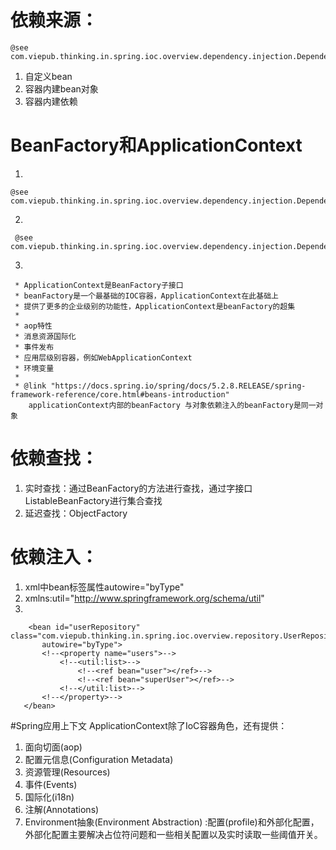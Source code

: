 # 依赖来源： 
    @see com.viepub.thinking.in.spring.ioc.overview.dependency.injection.DependencyInjectionDemo#summary2
1. 自定义bean
2. 容器内建bean对象
3. 容器内建依赖

# BeanFactory和ApplicationContext
1. 


    @see com.viepub.thinking.in.spring.ioc.overview.dependency.injection.DependencyInjectionDemo#summary3
2. 

     
     @see com.viepub.thinking.in.spring.ioc.overview.dependency.injection.DependencyInjectionDemo#summary3
3.   

     
     * ApplicationContext是BeanFactory子接口
     * beanFactory是一个最基础的IOC容器，ApplicationContext在此基础上
     * 提供了更多的企业级别的功能性，ApplicationContext是beanFactory的超集
     *
     * aop特性
     * 消息资源国际化
     * 事件发布
     * 应用层级别容器，例如WebApplicationContext
     * 环境变量
     *
     * @link "https://docs.spring.io/spring/docs/5.2.8.RELEASE/spring-framework-reference/core.html#beans-introduction"
        applicationContext内部的beanFactory 与对象依赖注入的beanFactory是同一对象

# 依赖查找：

1. 实时查找：通过BeanFactory的方法进行查找，通过字接口ListableBeanFactory进行集合查找
2. 延迟查找：ObjectFactory

# 依赖注入：
1. xml中bean标签属性autowire="byType"
2. xmlns:util="http://www.springframework.org/schema/util"
3. 
   
   
        <bean id="userRepository" class="com.viepub.thinking.in.spring.ioc.overview.repository.UserRepository"
           autowire="byType">
           <!--<property name="users">-->
               <!--<util:list>-->
                   <!--<ref bean="user"></ref>-->
                   <!--<ref bean="superUser"></ref>-->
               <!--</util:list>-->
           <!--</property>-->
       </bean>
       
#Spring应用上下文
ApplicationContext除了IoC容器角色，还有提供：
1. 面向切面(aop)
2. 配置元信息(Configuration Metadata)
3. 资源管理(Resources)
4. 事件(Events)
5. 国际化(i18n)
6. 注解(Annotations)
7. Environment抽象(Environment Abstraction)
:配置(profile)和外部化配置，外部化配置主要解决占位符问题和一些相关配置以及实时读取一些阈值开关。

#